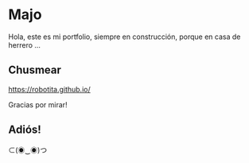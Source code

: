 # Majo
Hola, este es mi portfolio,
siempre en construcción,
porque en casa de herrero ...

## Chusmear
https://robotita.github.io/

Gracias por mirar! 


## Adiós!
⊂(◉‿◉)つ

